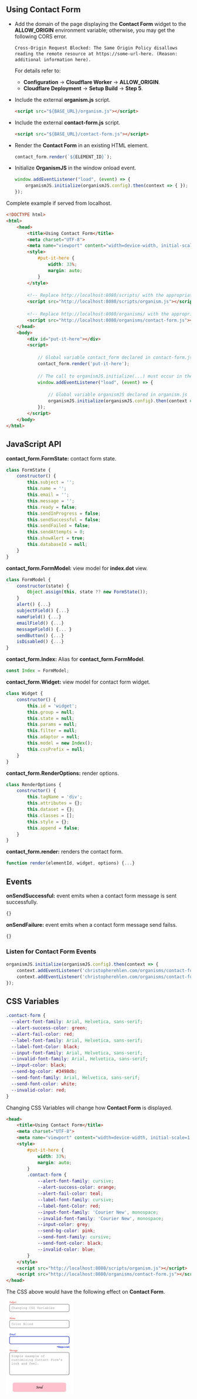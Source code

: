 ## Using Contact Form

- Add the domain of the page displaying the **Contact Form** widget to the **ALLOW_ORIGIN** environment variable; otherwise, you may get the following CORS error.
    ```
    Cross-Origin Request Blocked: The Same Origin Policy disallows
    reading the remote resource at https://some-url-here. (Reason:
    additional information here).
    ```

    For details refer to:
    - **Configuration** -> **Cloudflare Worker** -> **ALLOW_ORIGIN**.
    - **Cloudflare Deployment** -> **Setup Build** -> **Step 5**.

- Include the external **organism.js** script.
    ```html
    <script src="${BASE_URL}/organism.js"></script>
    ```
- Include the external **contact-form.js** script.
    ```html
    <script src="${BASE_URL}/contact-form.js"></script>
    ```
- Render the **Contact Form** in an existing HTML element.
    ```js
    contact_form.render(`${ELEMENT_ID}`);
    ```
- Initialize **OrganismJS** in the window onload event.
    ```js
    window.addEventListener("load", (event) => {
        organismJS.initialize(organismJS.config).then(context => { });
    });
    ```

Complete example if served from localhost.

```html
<!DOCTYPE html>
<html>
    <head>
        <title>Using Contact Form</title>
        <meta charset="UTF-8">
        <meta name="viewport" content="width=device-width, initial-scale=1.0">
        <style>
            #put-it-here {
                width: 33%;
                margin: auto;
            }
        </style>

        <!-- Replace http://localhost:8080/scripts/ with the appropriate base URL. -->
        <script src="http://localhost:8080/scripts/organism.js"></script>

        <!-- Replace http://localhost:8080/organisms/ with the appropriate base URL. -->
        <script src="http://localhost:8080/organisms/contact-form.js"></script>
    </head>
    <body>
        <div id="put-it-here"></div>
        <script>
            
            // Global variable contact_form declared in contact-form.js
            contact_form.render('put-it-here');

            // The call to organismJS.initialize(...) must occur in the window onload event.
            window.addEventListener("load", (event) => {

                // Global variable organismJS declared in organism.js
                organismJS.initialize(organismJS.config).then(context => { });
            });
        </script>
    </body>
</html>
```

## JavaScript API

**contact_form.FormState:** contact form state.
```js
class FormState {
    constructor() {
        this.subject = '';
        this.name = '';
        this.email = '';
        this.message = '';
        this.ready = false;
        this.sendInProgress = false;
        this.sendSuccessful = false;
        this.sendFailed = false;
        this.sendAttempts = 0;
        this.showAlert = true;
        this.databaseId = null;
    }
}
```

**contact_form.FormModel:** view model for **index.dot** view.
```js
class FormModel {
    constructor(state) {
        Object.assign(this, state ?? new FormState());
    }
    alert() {...}
    subjectField() {...}
    nameField() {...}
    emailField() {...}
    messageField() {... }
    sendButton() {...}
    isDisabled() {...}
}
```

**contact_form.Index:** Alias for **contact_form.FormModel**.

```js
const Index = FormModel;
```

**contact_form.Widget:** view model for contact form widget.

```js
class Widget {
    constructor() {
        this.id = 'widget';
        this.group = null;
        this.state = null;
        this.params = null;
        this.filter = null;
        this.adaptor = null;
        this.model = new Index();
        this.cssPrefix = null;
    }
}
```

**contact_form.RenderOptions:** render options.

```js
class RenderOptions {
    constructor() {
        this.tagName = 'div';
        this.attributes = {};
        this.dataset = {};
        this.classes = [];
        this.style = {};
        this.append = false;
    }
}
```

**contact_form.render:** renders the contact form.

```js
function render(elementId, widget, options) {...}
```

## Events

**onSendSuccessful:** event emits when a contact form message is sent successfully.

```js
{}
```

**onSendFailure:** event emits when a contact form message send failss.

```js
{}
```

### Listen for Contact Form Events

```js
organismJS.initialize(organismJS.config).then(context => {
    context.addEventListener('christopherehlen.com/organisms/contact-form#onSendSuccessful', (source, event, stateful) => {...}, true);
    context.addEventListener('christopherehlen.com/organisms/contact-form#onSendFailure', (source, event, stateful) => {...}, true);
});
```

## CSS Variables

```css
.contact-form {
  --alert-font-family: Arial, Helvetica, sans-serif;
  --alert-success-color: green;
  --alert-fail-color: red;
  --label-font-family: Arial, Helvetica, sans-serif;
  --label-font-Color: black;
  --input-font-family: Arial, Helvetica, sans-serif;
  --invalid-font-family: Arial, Helvetica, sans-serif;
  --input-color: black;
  --send-bg-color: #3498db;
  --send-font-family: Arial, Helvetica, sans-serif;
  --send-font-color: white;
  --invalid-color: red;
}
```

Changing CSS Variables will change how **Contact Form** is displayed.

```html
<head>
    <title>Using Contact Form</title>
    <meta charset="UTF-8">
    <meta name="viewport" content="width=device-width, initial-scale=1.0">
    <style>
        #put-it-here {
            width: 33%;
            margin: auto;
        }
        .contact-form {
            --alert-font-family: cursive;
            --alert-success-color: orange;
            --alert-fail-color: teal;
            --label-font-family: cursive;
            --label-font-Color: red;
            --input-font-family: 'Courier New', monospace;
            --invalid-font-family: 'Courier New', monospace;
            --input-color: grey;
            --send-bg-color: pink;
            --send-font-family: cursive;
            --send-font-color: black;
            --invalid-color: blue;
        }
    </style>
    <script src="http://localhost:8080/scripts/organism.js"></script>
    <script src="http://localhost:8080/organisms/contact-form.js"></script>
</head>
```

The CSS above would have the following effect on **Contact Form**.

![contact-form](./images/854de187-8b10-413b-108b-a76b1e6a7200.webp "contact-form")

